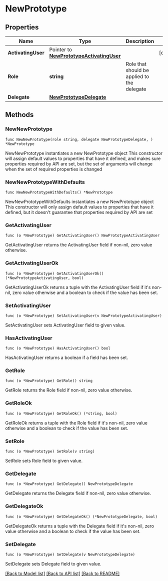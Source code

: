 # NewPrototype

## Properties

Name | Type | Description | Notes
------------ | ------------- | ------------- | -------------
**ActivatingUser** | Pointer to [**NewPrototypeActivatingUser**](NewPrototype_activating_user.md) |  | [optional] 
**Role** | **string** | Role that should be applied to the delegate | 
**Delegate** | [**NewPrototypeDelegate**](NewPrototype_delegate.md) |  | 

## Methods

### NewNewPrototype

`func NewNewPrototype(role string, delegate NewPrototypeDelegate, ) *NewPrototype`

NewNewPrototype instantiates a new NewPrototype object
This constructor will assign default values to properties that have it defined,
and makes sure properties required by API are set, but the set of arguments
will change when the set of required properties is changed

### NewNewPrototypeWithDefaults

`func NewNewPrototypeWithDefaults() *NewPrototype`

NewNewPrototypeWithDefaults instantiates a new NewPrototype object
This constructor will only assign default values to properties that have it defined,
but it doesn't guarantee that properties required by API are set

### GetActivatingUser

`func (o *NewPrototype) GetActivatingUser() NewPrototypeActivatingUser`

GetActivatingUser returns the ActivatingUser field if non-nil, zero value otherwise.

### GetActivatingUserOk

`func (o *NewPrototype) GetActivatingUserOk() (*NewPrototypeActivatingUser, bool)`

GetActivatingUserOk returns a tuple with the ActivatingUser field if it's non-nil, zero value otherwise
and a boolean to check if the value has been set.

### SetActivatingUser

`func (o *NewPrototype) SetActivatingUser(v NewPrototypeActivatingUser)`

SetActivatingUser sets ActivatingUser field to given value.

### HasActivatingUser

`func (o *NewPrototype) HasActivatingUser() bool`

HasActivatingUser returns a boolean if a field has been set.

### GetRole

`func (o *NewPrototype) GetRole() string`

GetRole returns the Role field if non-nil, zero value otherwise.

### GetRoleOk

`func (o *NewPrototype) GetRoleOk() (*string, bool)`

GetRoleOk returns a tuple with the Role field if it's non-nil, zero value otherwise
and a boolean to check if the value has been set.

### SetRole

`func (o *NewPrototype) SetRole(v string)`

SetRole sets Role field to given value.


### GetDelegate

`func (o *NewPrototype) GetDelegate() NewPrototypeDelegate`

GetDelegate returns the Delegate field if non-nil, zero value otherwise.

### GetDelegateOk

`func (o *NewPrototype) GetDelegateOk() (*NewPrototypeDelegate, bool)`

GetDelegateOk returns a tuple with the Delegate field if it's non-nil, zero value otherwise
and a boolean to check if the value has been set.

### SetDelegate

`func (o *NewPrototype) SetDelegate(v NewPrototypeDelegate)`

SetDelegate sets Delegate field to given value.



[[Back to Model list]](../README.md#documentation-for-models) [[Back to API list]](../README.md#documentation-for-api-endpoints) [[Back to README]](../README.md)


